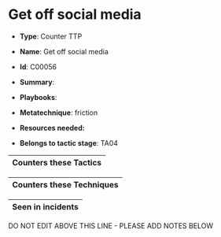 # Get off social media

* **Type**: Counter TTP

* **Name**: Get off social media

* **Id**: C00056

* **Summary**: 

* **Playbooks**: 

* **Metatechnique**: friction

* **Resources needed:** 

* **Belongs to tactic stage**: TA04


| Counters these Tactics |
| ---------------------- |



| Counters these Techniques |
| ------------------------- |



| Seen in incidents |
| ----------------- |


DO NOT EDIT ABOVE THIS LINE - PLEASE ADD NOTES BELOW